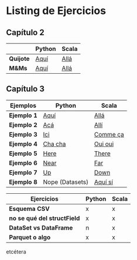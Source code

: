 # Listing de Ejercicios

## Capítulo 2

|     | Python | Scala |
| --- | ------ | ----- |
| **Quijote** | [Aquí](chapter2/quijotecount.py) | [Allá](chapter2/quijotecount.scala) |
| **M&Ms** | [Aquí](chapter2/mnmcountExtra.py) | [Allá](chapter2/mnmCountExtra.scala) |

## Capítulo 3

| Ejemplos | Python | Scala |
| -------- | ------ | ----- |
| **Ejemplo 1** | [Aquí](chapter3/ejemplo1.py) | [Allá](chapter3/ejemplo1.scala) |
| **Ejemplo 2** | [Acá](chapter3/ejemplo2.py) | [Allí](chapter3/ejemplo2.scala) |
| **Ejemplo 3** | [Ici](chapter3/ejemplo3.py) | [Comme ça](chapter3/ejemplo3.scala) |
| **Ejemplo 4** | [Cha cha](chapter3/ejemplo4.py) | [Oui oui](chapter3/ejemplo4.scala) |
| **Ejemplo 5** | [Here](chapter3/ejemplo5.py) | [There](chapter3/ejemplo5.scala) |
| **Ejemplo 6** | [Near](chapter3/ejemplo6.py) | [Far](chapter3/ejemplo6.scala) |
| **Ejemplo 7** | [Up](chapter3/ejemplo7.py) | [Down](chapter3/ejemplo7.scala) |
| **Ejemplo 8** | Nope (Datasets) | [Aquí sí](chapter3/ejemplo8.scala) |

| Ejercicios | Python | Scala |
| ---------- | ------ | ----- |
| **Esquema CSV** | x | x |
| **no se qué del structField** | x | x |
| **DataSet vs DataFrame** | n | x |
| **Parquet o algo** | x | x |

etcétera